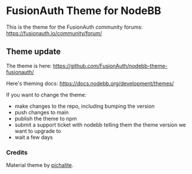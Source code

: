 # FusionAuth Theme for NodeBB

This is the theme for the FusionAuth community forums: https://fusionauth.io/community/forum/

## Theme update

The theme is here: https://github.com/FusionAuth/nodebb-theme-fusionauth/

Here's theming docs: https://docs.nodebb.org/development/themes/

If you want to change the theme:

* make changes to the repo, including bumping the version
* push changes to main
* publish the theme to npm
* submit a support ticket with nodebb telling them the theme version we want to upgrade to
* wait a few days

### Credits

Material theme by [pichalite](https://github.com/pichalite).

